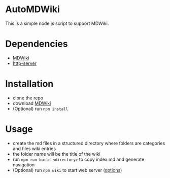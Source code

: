 # AutoMDWiki

This is a simple node.js script to support MDWiki.

# Dependencies

* [MDWiki](https://dynalon.github.io/mdwiki/)
* [http-server](https://github.com/http-party/http-server)

# Installation

* clone the repo
* download [MDWiki](https://dynalon.github.io/mdwiki/#!download.md)
* (Optional) run `npm install`

# Usage

* create the md files in a structured directory where folders are categories and files wiki entries
* the folder name will be the title of the wiki
* run `npm run build <directory>` to copy index.md and generate navigation
* (Optional) run `npm wiki` to start web server ([options](https://github.com/http-party/http-server))





